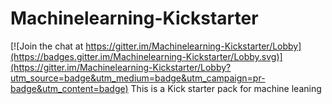 # Machinelearning-Kickstarter

[![Join the chat at https://gitter.im/Machinelearning-Kickstarter/Lobby](https://badges.gitter.im/Machinelearning-Kickstarter/Lobby.svg)](https://gitter.im/Machinelearning-Kickstarter/Lobby?utm_source=badge&utm_medium=badge&utm_campaign=pr-badge&utm_content=badge)
This is a Kick starter pack for machine leaning 
